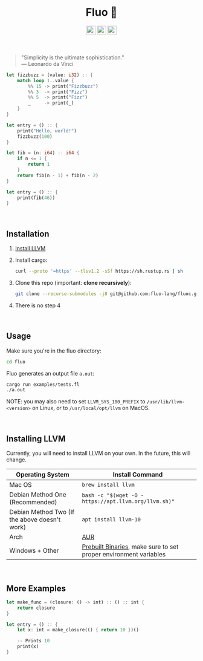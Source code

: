 <div align=center>
    <!--<img src="images/logo.png" width=200 align=center></img>-->
    <h1>Fluo 🌊</h1>
    <a href="https://github.com/fluo-lang/fluo/actions"><img src="https://img.shields.io/github/workflow/status/fluo-lang/fluo/build-test-bench?style=for-the-badge" height=24px></img></a>
    <img src="https://img.shields.io/tokei/lines/github/fluo-lang/fluoc?style=for-the-badge" height=24px></img>
    <a href="https://trello.com/b/5gxtFXun/fluo"><img src="https://img.shields.io/badge/trello-here-000000FF?style=for-the-badge" height=24px></img></a>
</div>
<br>
<br>

> "Simplicity is the ultimate sophistication."
> <br>
> — Leonardo da Vinci

```rust
let fizzbuzz = (value: i32) :: {
    match loop 1..value {
        %% 15 -> print("Fizzbuzz")
        %% 3  -> print("Fizz")
        %% 5  -> print("Fizz")
        _     -> print(_)
    }
}

let entry = () :: {
    print("Hello, world!")
    fizzbuzz(100)
}
```

```rust
let fib = (n: i64) :: i64 {
    if n <= 1 {
        return 1
    }
    return fib(n - 1) + fib(n - 2)
}

let entry = () :: {
    print(fib(46))
}
```

<br>

## Installation

1. [Install LLVM](https://github.com/fluo-lang/fluo#installing-llvm)

2. Install cargo:

   ```bash
   curl --proto '=https' --tlsv1.2 -sSf https://sh.rustup.rs | sh
   ```

3. Clone this repo (important: **clone recursively**):

   ```bash
   git clone --recurse-submodules -j8 git@github.com:fluo-lang/fluoc.git
   ```

4. There is no step 4

<br>

## Usage

Make sure you're in the fluo directory:

```bash
cd fluo
```

Fluo generates an output file `a.out`:

```bash
cargo run examples/tests.fl
./a.out
```

NOTE: you may also need to set `LLVM_SYS_100_PREFIX` to `/usr/lib/llvm-<version>` on Linux, or to `/usr/local/opt/llvm` on MacOS.

<br>

## Installing LLVM

Currently, you will need to install LLVM on your own. In the future, this will change.

| Operating System                              | Install Command                                                                                                    |
| --------------------------------------------- | ------------------------------------------------------------------------------------------------------------------ |
| Mac OS                                        | `brew install llvm`                                                                                                |
| Debian Method One (Recommended)               | `bash -c "$(wget -O - https://apt.llvm.org/llvm.sh)"`                                                              |
| Debian Method Two (If the above doesn't work) | `apt install llvm-10`                                                                                              |
| Arch                                          | [AUR](https://www.archlinux.org/packages/extra/x86_64/llvm/)                                                       |
| Windows + Other                               | [Prebuilt Binaries](https://releases.llvm.org/download.html#10.0.0), make sure to set proper environment variables |

<br>

## More Examples

```rust
let make_func = (closure: () -> int) :: () :: int {
    return closure
}

let entry = () :: {
    let x: int = make_closure(() { return 10 })()

    -- Prints 10
    print(x)
}
```
